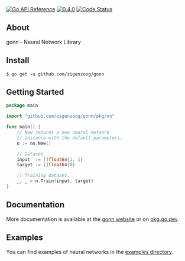 <div>
  <a href="https://pkg.go.dev/github.com/zigenzoog/gonn?tab=doc" title="Go API Reference" rel="nofollow"><img src="https://pkg.go.dev/badge/github.com/zigenzoog/gonn.svg" alt="Go API Reference"></a>
  <a href="https://github.com/zigenzoog/gonn/releases/tag/v0.4.0" title="0.4.0" rel="nofollow"><img src="https://img.shields.io/badge/version-0.4.0-blue.svg?style=flat" alt="0.4.0"></a>
  <a href="https://goreportcard.com/report/github.com/zigenzoog/gonn"><img src="https://goreportcard.com/badge/github.com/zigenzoog/gonn" alt="Code Status" /></a>
</div>

## About
gonn - Neural Network Library

## Install

    $ go get -u github.com/zigenzoog/gonn

## Getting Started

```go
package main

import "github.com/zigenzoog/gonn/pkg/nn"

func main() {
	// New returns a new neural network
	// instance with the default parameters.
	n := nn.New()

	// Dataset.
	input  := []float64{1, 1}
	target := []float64{0}

	// Training dataset.
	_, _ = n.Train(input, target)
}
```

## Documentation
More documentation is available at the [gonn website](https://zigenzoog.github.io/gonn/) or on [pkg.go.dev](https://pkg.go.dev/github.com/zigenzoog/gonn).

## Examples
You can find examples of neural networks in the [examples directory](https://github.com/zigenzoog/gonn/tree/master/examples/).
